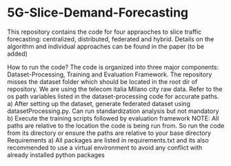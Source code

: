 # 5G-Slice-Demand-Forecasting
This repository contains the code for four appraoches to slice traffic forecasting: centralized, distributed, federated and hybrid. 
Details on the algorithm and individual approaches can be found in the paper (to be added)

How to run the code?
The code is organized into three major components: Dataset-Processing, Training and Evaluation Framework. 
The repository misses the dataset folder which should be located in the root dir of repository. We are using the telecom italia Milano city raw data. 
Refer to the os path variables listed in the dataset-processing code for accurate paths.
a) After setting up the dataset, generate federated dataset using datasetProcessing.py. Can run standardization analysis but not mandatory 
b) Execute the training scripts followed by evaluation framework 
NOTE: All paths are relative to the location the code is being run from. So run the code from its directory or ensure the paths are relative to your base directory 
Requirements
a) All packages are listed in requirements.txt and its also recommended to use a virtual environment to avoid any conflict with already installed python packages
